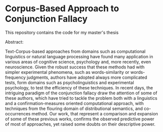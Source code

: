 # Corpus-Based Approach to Conjunction Fallacy
This repository contains the code for my master's thesis

Abstract: 

Text-Corpus-based approaches from domains such as computational linguistics or natural language processing have found many application in various areas of cognitive science, psychology and, more recently, even neuroscience. Given the robust success that these methods had with simpler experimental phenomena, such as words-similarity or words- frequency judgments, authors have adopted always more complicated tests, form domains such as psycholinguistics and experimental psychology, to test the efficiency of these techniques. In recent days, the intriguing paradigm of the conjunction fallacy draw the attention of some of these authors, which have tried to tackle the problem both with a linguistics and a confirmation-measures oriented computational approach, with techniques from the flouring domain of distributional semantics, and co-occurrences method. Our work, that represent a comparison and expansion of some of these previous works, confirms the observed predictive power of most of approaches, yet raised some doubts on their descriptive power.


